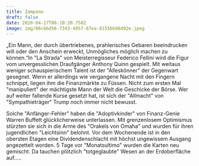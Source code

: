 ```yaml
---
title: Zampano
draft: false
date: 2020-04-17T06:10:20.750Z
image: img/86c66d56-7343-4857-87ea-8155bb96d92e.jpeg
---
```

„Ein Mann, der durch übertriebenes, prahlerisches Gebaren beeindrucken will oder den Anschein erweckt, Unmögliches möglich machen zu können.“In "La Strada" von Meisterregisseur Federico Fellini wird die Figur vom unvergesslichen Draufgänger Anthony Quinn gespielt. Mit weitaus weniger schauspierischem Talent ist der "Alleskönner" der Gegenwart gesegnet. Wenn er allerdings wie vergangene Nacht mit den Fingern schnippt, liegen ihm die Finanzmärkte zu Füssen. Nicht zum ersten Mal "manipuliert" der mächtigste Mann der Welt die Geschicke der Börse. Wer auf weiter fallende Kurse gesetzt hat, ist sich der "Allmacht" von "Sympathieträger" Trump noch immer nicht bewusst.

Solche "Anfänger-Fehler" haben die "Adoptivkinder" von Finanz-Genie Warren Buffett glücklicherweise unterlassen. Mit grenzenlosem Optimismus stürzten sie sich in die Arme des "Orakels von Omaha"  und wurden für ihren jugendlichen "Leichtsinn" belohnt. Vor dem Wochenende ist in den obersten Etagen eine Dividendenschlacht mit höchst ungewissem Ausgang angezettelt worden. 5 Tage vor "Monatsultimo" wurden die Karten neu gemischt. Da tauchen plötzlich "totgeglaubte" Wesen an der Erdoberfläche auf.....
